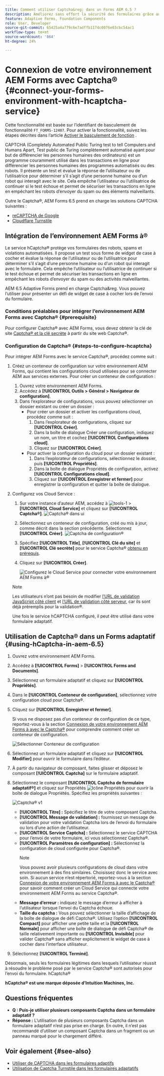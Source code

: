 ```yaml
---
title: Comment utiliser Captcha&reg; dans un Forms AEM 6.5 ?
description: Améliorez sans effort la sécurité des formulaires grâce au service hCaptcha®. Guide détaillé inclus.
feature: Adaptive Forms, Foundation Components
role: User, Developer
source-git-commit: 65425a4a779c6e7adffb1174c0076e03cbc54ac1
workflow-type: tm+mt
source-wordcount: '864'
ht-degree: 24%

---
```


# Connexion de votre environnement AEM Forms avec Captcha® {#connect-your-forms-environment-with-hcaptcha-service}

<span class="preview">Cette fonctionnalité est basée sur l’identifiant de basculement de fonctionnalité `FT_FORMS-12407`. Pour activer la fonctionnalité, suivez les étapes décrites dans l’article [Activer le basculement de fonction](/help/forms/using/enable-feature-toggle.md) . </span>


CAPTCHA (Completely Automated Public Turing test to tell Computers and Humans Apart, Test public de Turing complètement automatisé ayant pour but de différencier les personnes humaines des ordinateurs) est un programme couramment utilisé dans les transactions en ligne pour différencier les personnes humaines des programmes automatisés ou des robots. Il présente un test et évalue la réponse de l’utilisateur ou de l’utilisatrice pour déterminer s’il s’agit d’une personne humaine ou d’un robot qui interagit avec le site. Cela empêche l’utilisateur ou l’utilisatrice de continuer si le test échoue et permet de sécuriser les transactions en ligne en empêchant les robots d’envoyer du spam ou des éléments malveillants.

Outre le Captcha®, AEM Forms 6.5 prend en charge les solutions CAPTCHA suivantes :

* [reCAPTCHA de Google](/help/forms/using/captcha-adaptive-forms.md)
* [Cloudflare Turnstile](/help/forms/using/integrate-adaptive-forms-turnstile.md)

## Intégration de l’environnement AEM Forms à®

Le service hCaptcha® protège vos formulaires des robots, spams et violations automatisées. Il propose un test sous forme de widget de case à cocher et évalue la réponse de l’utilisateur ou de l’utilisatrice pour déterminer s’il s’agit d’une personne humaine ou d’un robot qui interagit avec le formulaire. Cela empêche l’utilisateur ou l’utilisatrice de continuer si le test échoue et permet de sécuriser les transactions en ligne en empêchant les robots d’envoyer du spam ou des activités malveillantes.

AEM 6.5 Adaptive Forms prend en charge Captcha&amp;reg. Vous pouvez l’utiliser pour présenter un défi de widget de case à cocher lors de l’envoi du formulaire.

<!-- ![hCaptcha&reg;](assets/hCaptcha&reg;-challenge.png)-->


### Conditions préalables pour intégrer l’environnement AEM Forms avec Captcha® {#prerequisite}

Pour configurer Captcha® avec AEM Forms, vous devez obtenir la clé de site [Captcha® et la clé secrète](https://docs.hcaptcha.com/switch/#get-your-hcaptcha-sitekey-and-secret-key) à partir du site web Captcha®.

### Configuration de Captcha® {#steps-to-configure-hcaptcha}

Pour intégrer AEM Forms avec le service Captcha®, procédez comme suit :

1. Créez un conteneur de configuration sur votre environnement AEM Forms, qui contient les configurations cloud utilisées pour se connecter AEM aux services externes. Pour créer un conteneur de configuration :
   1. Ouvrez votre environnement AEM Forms.
   1. Accédez à **[!UICONTROL Outils > Général > Navigateur de configuration]**.
   1. Dans l’explorateur de configurations, vous pouvez sélectionner un dossier existant ou créer un dossier :
      * Pour créer un dossier et activer les configurations cloud, procédez comme suit :
         1. Dans l’explorateur de configurations, cliquez sur **[!UICONTROL Créer]**.
         1. Dans la boîte de dialogue Créer une configuration, indiquez un nom, un titre et cochez **[!UICONTROL Configurations cloud]**.
         1. Cliquez sur **[!UICONTROL Créer]**.
      * Pour activer la configuration du cloud pour un dossier existant :
         1. Dans l’explorateur de configurations, sélectionnez le dossier, puis **[!UICONTROL Propriétés]**.
         1. Dans la boîte de dialogue Propriétés de configuration, activez **[!UICONTROL Configurations cloud]**.
         1. Cliquez sur **[!UICONTROL Enregistrer et fermer]** pour enregistrer la configuration et quitter la boîte de dialogue.

1. Configurez vos Cloud Service :
   1. Sur votre instance d’auteur AEM, accédez à ![tools-1](assets/tools-1.png) > **[!UICONTROL Cloud Service]** et cliquez sur **[!UICONTROL Captcha®]**.
      ![Captcha® dans ui](assets/hcaptcha-in-ui.png)
   1. Sélectionnez un conteneur de configuration, créé ou mis à jour, comme décrit dans la section précédente. Sélectionnez **[!UICONTROL Créer]**.
      ![Captcha de configuration®](assets/config-hcaptcha.png)
   1. Spécifiez **[!UICONTROL Title]**, <!--**[!UICONTROL Name]**--> **[!UICONTROL Clé du site]** et **[!UICONTROL Clé secrète]** pour le service Captcha® [obtenu en prérequis](#prerequisite).
   1. Cliquez sur **[!UICONTROL Créer]**.

      ![Configurez le Cloud Service pour connecter votre environnement AEM Forms à®](assets/create-hcaptcha-config.png)

   >[!NOTE]
   > Les utilisateurs n’ont pas besoin de modifier [l’URL de validation JavaScript côté client](https://docs.hcaptcha.com/#add-the-hcaptcha-widget-to-your-webpage) et [l’URL de validation côté serveur](https://docs.hcaptcha.com/#verify-the-user-response-server-side), car ils sont déjà préremplis pour la validation®.

   Une fois le service hCAPTCHA configuré, il peut être utilisé dans votre formulaire adaptatif.

## Utilisation de Captcha® dans un Forms adaptatif {#using-hCaptcha-in-aem-6.5}

1. Ouvrez votre environnement AEM Forms.
1. Accédez à **[!UICONTROL Forms]** > **[!UICONTROL Forms and Documents]**.
1. Sélectionnez un formulaire adaptatif et cliquez sur **[!UICONTROL Propriétés]**.
1. Dans le **[!UICONTROL Conteneur de configuration]**, sélectionnez votre configuration cloud pour Captcha®.
1. Cliquez sur **[!UICONTROL Enregistrer et fermer]**.

   Si vous ne disposez pas d’un conteneur de configuration de ce type, reportez-vous à la section [Connexion de votre environnement AEM Forms à avec le Captcha®](#connect-your-forms-environment-with-hcaptcha-service) pour comprendre comment créer un conteneur de configuration.

   ![Sélectionner Conteneur de configuration](/help/forms/using/assets/captcha-properties.png)

1. Sélectionnez un formulaire adaptatif et cliquez sur **[!UICONTROL Modifier]** pour ouvrir le formulaire dans l’éditeur.
1. À partir du navigateur de composant, faites glisser et déposez le composant **[!UICONTROL Captcha]** sur le formulaire adaptatif.
1. Sélectionnez le composant **[!UICONTROL Captcha de formulaire adaptatif®]** et cliquez sur Propriétés ![Icône Propriétés](assets/configure-icon.svg) pour ouvrir la boîte de dialogue Propriétés. Spécifiez les propriétés suivantes :

   ![Captcha® v1](assets/config-hcaptcha-v1-img.png)

   * **[!UICONTROL Titre] :** Spécifiez le titre de votre composant Captcha.
   * **[!UICONTROL Message de validation] :** fournissez un message de validation pour votre validation Captcha lors de l’envoi du formulaire ou lors d’une action de l’utilisateur.
   * **[!UICONTROL Service Captcha] :** Sélectionnez le service CAPTCHA pour l’envoi de votre formulaire, ici vous sélectionnez Captcha®.
   * **[!UICONTROL Paramètres de configuration] :** Sélectionnez la configuration de cloud configurée pour Captcha®.
     >[!NOTE]
     >Vous pouvez avoir plusieurs configurations de cloud dans votre environnement à des fins similaires. Choisissez donc le service avec soin. Si aucun service n’est répertorié, reportez-vous à la section [Connexion de votre environnement AEM Forms à avec le Captcha®](#connect-your-forms-environment-with-hcaptcha-service) pour savoir comment créer un Cloud Service qui connecte votre environnement AEM Forms au service Captcha®.
   * **Message d’erreur :** indiquez le message d’erreur à afficher à l’utilisateur lorsque l’envoi du Captcha échoue.
   * **Taille du captcha :** Vous pouvez sélectionner la taille d’affichage de la boîte de dialogue de défi Captcha®. Utilisez l’option **[!UICONTROL Compact]** pour afficher une petite taille et la **[!UICONTROL Normale]** pour afficher une boîte de dialogue de défi Captcha® de taille relativement importante ou **[!UICONTROL Invisible]** pour valider Captcha® sans afficher explicitement le widget de case à cocher dans l’interface utilisateur.

1. Sélectionnez **[!UICONTROL Terminé]**.


Désormais, seuls les formulaires légitimes dans lesquels l’utilisateur réussit à résoudre le problème posé par le service Captcha® sont autorisés pour l’envoi du formulaire. hCaptcha®

**hCaptcha® est une marque déposée d’Intuition Machines, Inc.**


## Questions fréquentes

* **Q : Puis-je utiliser plusieurs composants Captcha dans un formulaire adaptatif ?**
* **Réponse :** L’utilisation de plusieurs composants Captcha dans un formulaire adaptatif n’est pas prise en charge. En outre, il n’est pas recommandé d’utiliser un composant Captcha dans un fragment ou un panneau marqué pour le chargement différé.

## Voir également {#see-also}

* [Utiliser de CAPTCHA dans les formulaires adaptifs](/help/forms/using/captcha-adaptive-forms.md)
* [Utilisation de Captcha Turnstile dans les formulaires adaptatifs](/help/forms/using/integrate-adaptive-forms-turnstile.md)

